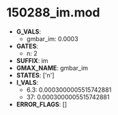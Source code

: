 # 150288_im.mod

- **G_VALS**:
  - gmbar_im: 0.0003
- **GATES**:
  - n: 2
- **SUFFIX**: im
- **GMAX_NAME**: gmbar_im
- **STATES**: ['n']
- **I_VALS**:
  - 6.3: 0.0003000005515742881
  - 37: 0.0003000005515742881
- **ERROR_FLAGS**: []
